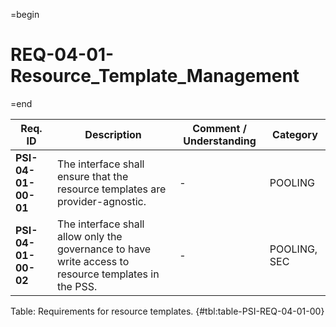 =begin

# REQ-04-01-Resource_Template_Management

=end

| Req. ID | Description | Comment / Understanding | Category |
| ------- | ----------- | ----------------------- | -------- |
| __PSI-04-01-00-01__ | The interface shall ensure that the resource templates are provider-agnostic. | - | POOLING |
| __PSI-04-01-00-02__ | The interface shall allow only the governance to have write access to resource templates in the PSS. | - | POOLING, SEC |

Table: Requirements for resource templates. {#tbl:table-PSI-REQ-04-01-00}
